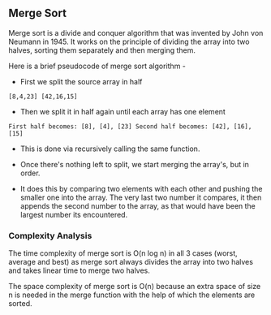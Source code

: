 ## Merge Sort

Merge sort is a divide and conquer algorithm that was invented by John von Neumann in 1945. It works on the principle of dividing the array into two halves, sorting them separately and then merging them.

Here is a brief pseudocode of merge sort algorithm -

- First we split the source array in half

`[8,4,23] [42,16,15]`

- Then we split it in half again until each array has one element

`First half becomes: [8], [4], [23]
Second half becomes: [42], [16], [15]`

- This is done via recursively calling the same function.

- Once there's nothing left to split, we start merging the array's, but in order.

- It does this by comparing two elements with each other and pushing the smaller one into the array. The very last two number it compares, it then appends the second number to the array, as that would have been the largest number its encountered.



### Complexity Analysis
The time complexity of merge sort is O(n log n) in all 3 cases (worst, average and best) as merge sort always divides the array into two halves and takes linear time to merge two halves.

The space complexity of merge sort is O(n) because an extra space of size n is needed in the merge function with the help of which the elements are sorted.
